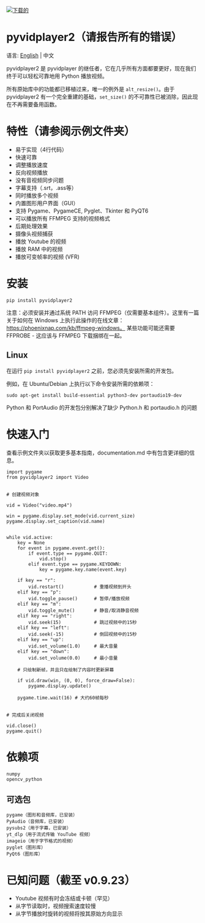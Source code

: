 [![下载的](https://static.pepy.tech/badge/pyvidplayer2)](http://pepy.tech/project/pyvidplayer2)

# pyvidplayer2（请报告所有的错误）
语言: [English](https://github.com/anrayliu/pyvidplayer2/blob/main/README.md) | 中文

pyvidplayer2 是 pyvidplayer 的继任者，它在几乎所有方面都要更好，现在我们终于可以轻松可靠地用 Python 播放视频。

所有原始库中的功能都已移植过来，唯一的例外是 `alt_resize()`。由于 pyvidplayer2 有一个完全重建的基础，`set_size()` 的不可靠性已被消除，因此现在不再需要备用函数。

# 特性（请参阅示例文件夹）
- 易于实现（4行代码）
- 快速可靠
- 调整播放速度
- 反向视频播放
- 没有音视频同步问题
- 字幕支持（.srt，.ass等）
- 同时播放多个视频
- 内置图形用户界面（GUI）
- 支持 Pygame、PygameCE, Pyglet、Tkinter 和 PyQT6
- 可以播放所有 FFMPEG 支持的视频格式
- 后期处理效果
- 摄像头视频捕获
- 播放 Youtube 的视频
- 播放 RAM 中的视频
- 播放可变帧率的视频 (VFR)

# 安装
```
pip install pyvidplayer2
```

注意：必须安装并通过系统 PATH 访问 FFMPEG（仅需要基本组件）。这里有一篇关于如何在 Windows 上执行此操作的在线文章：
https://phoenixnap.com/kb/ffmpeg-windows。
某些功能可能还需要 FFPROBE - 这应该与 FFMPEG 下载捆绑在一起。

## Linux

在运行 `pip install pyvidplayer2` 之前，您必须先安装所需的开发包。

例如，在 Ubuntu/Debian 上执行以下命令安装所需的依赖项：

```
sudo apt-get install build-essential python3-dev portaudio19-dev
```
Python 和 PortAudio 的开发包分别解决了缺少 Python.h 和 portaudio.h 的问题

# 快速入门

查看示例文件夹以获取更多基本指南，documentation.md 中有包含更详细的信息。

```
import pygame
from pyvidplayer2 import Video


# 创建视频对象

vid = Video("video.mp4")

win = pygame.display.set_mode(vid.current_size)
pygame.display.set_caption(vid.name)


while vid.active:
    key = None
    for event in pygame.event.get():
        if event.type == pygame.QUIT:
            vid.stop()
        elif event.type == pygame.KEYDOWN:
            key = pygame.key.name(event.key)
    
    if key == "r":
        vid.restart()           # 重播视频到开头
    elif key == "p":
        vid.toggle_pause()      # 暂停/播放视频
    elif key == "m":
        vid.toggle_mute()       # 静音/取消静音视频
    elif key == "right":
        vid.seek(15)            # 跳过视频中的15秒
    elif key == "left":
        vid.seek(-15)           # 倒回视频中的15秒
    elif key == "up":
        vid.set_volume(1.0)     # 最大音量
    elif key == "down":
        vid.set_volume(0.0)     # 最小音量

    # 只绘制新帧，并且只在绘制了内容时更新屏幕
    
    if vid.draw(win, (0, 0), force_draw=False):
        pygame.display.update()

    pygame.time.wait(16) # 大约60帧每秒


# 完成后关闭视频

vid.close()
pygame.quit()
```

# 依赖项
```
numpy
opencv_python
```

## 可选包
```
pygame（图形和音频库，已安装）
PyAudio（音频库，已安装）
pysubs2（用于字幕，已安装）
yt_dlp（用于流式传输 YouTube 视频）
imageio（用于字节格式的视频）
pyglet（图形库）
PyQt6（图形库）
```

# 已知问题（截至 v0.9.23）

 - Youtube 视频有时会冻结或卡顿（罕见）
 - 从字节读取时，视频搜索速度较慢
 - 从字节播放时旋转的视频将按其原始方向显示
